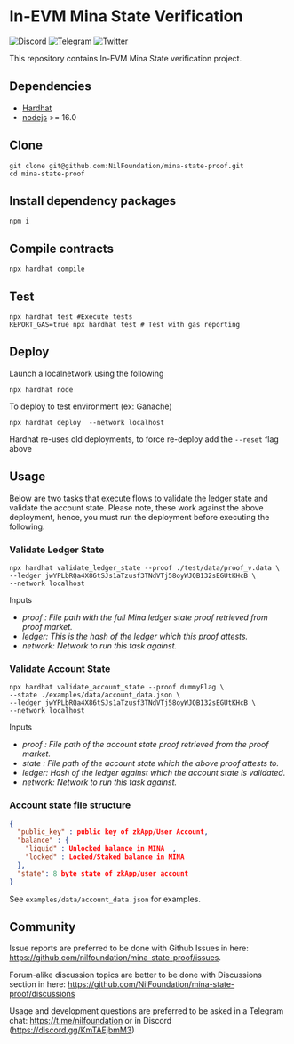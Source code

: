 # In-EVM Mina State Verification

[![Discord](https://img.shields.io/discord/969303013749579846.svg?logo=discord&style=flat-square)](https://discord.gg/KmTAEjbmM3)
[![Telegram](https://img.shields.io/badge/Telegram-2CA5E0?style=flat-square&logo=telegram&logoColor=dark)](https://t.me/nilfoundation)
[![Twitter](https://img.shields.io/twitter/follow/nil_foundation)](https://twitter.com/nil_foundation)

This repository contains In-EVM Mina State verification project. 

## Dependencies

- [Hardhat](https://hardhat.org/)
- [nodejs](https://nodejs.org/en/) >= 16.0


## Clone
```
git clone git@github.com:NilFoundation/mina-state-proof.git
cd mina-state-proof
```

## Install dependency packages
```
npm i
```

## Compile contracts 
```
npx hardhat compile
```

## Test
```
npx hardhat test #Execute tests
REPORT_GAS=true npx hardhat test # Test with gas reporting
```

## Deploy

Launch a localnetwork using the following
```
npx hardhat node
```
 
To deploy to test environment (ex: Ganache)
```
npx hardhat deploy  --network localhost 
```

Hardhat re-uses old deployments, to force re-deploy add the `--reset` flag above

## Usage

Below are two tasks that execute flows to validate the ledger state and validate the account state. 
Please note, these work against the above deployment, hence, you must run the deployment before executing
the following.

### Validate Ledger State
```
npx hardhat validate_ledger_state --proof ./test/data/proof_v.data \ 
--ledger jwYPLbRQa4X86tSJs1aTzusf3TNdVTj58oyWJQB132sEGUtKHcB \  
--network localhost
```
Inputs
- _proof : File path with the full Mina ledger state proof retrieved from proof market._
- _ledger: This is the hash of the ledger which this proof attests._
- _network: Network to run this task against._


### Validate Account State
```
npx hardhat validate_account_state --proof dummyFlag \  
--state ./examples/data/account_data.json \
--ledger jwYPLbRQa4X86tSJs1aTzusf3TNdVTj58oyWJQB132sEGUtKHcB \ 
--network localhost
```
Inputs
- _proof : File path of the account state proof retrieved from the proof market._
- _state : File path of the account state which the above proof attests to._
- _ledger: Hash of the ledger against which the account state is validated._
- _network: Network to run this task against._

### Account state file structure

```JSON
{
  "public_key" : public key of zkApp/User Account,
  "balance" : {
    "liquid" : Unlocked balance in MINA  ,
    "locked" : Locked/Staked balance in MINA 
  },
  "state": 8 byte state of zkApp/user account
}

```
See `examples/data/account_data.json` for examples.

## Community

Issue reports are preferred to be done with Github Issues in here: https://github.com/nilfoundation/mina-state-proof/issues.

Forum-alike discussion topics are better to be done with Discussions section in here: https://github.com/NilFoundation/mina-state-proof/discussions

Usage and development questions are preferred to be asked in a Telegram chat: https://t.me/nilfoundation or in Discord (https://discord.gg/KmTAEjbmM3)
